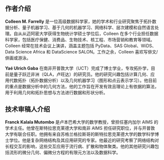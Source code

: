 ## 作者介绍

**Colleen M. Farrelly** 是一位高级数据科学家，她的学术和行业研究聚焦于拓扑数据分析、量子机器学习、基于几何的机器学习、网络科学、层次建模和自然语言处理。自从从迈阿密大学获得生物统计学硕士学位后，Colleen 在多个行业担任数据科学家，包括医疗保健、消费品、生物技术、核工程、市场营销和教育等领域。Colleen 经常在技术会议上演讲，涵盖主题包括 PyData、SAS Global、WiDS、Data Science Africa 和 DataScience SALON。工作之余，Colleen 喜欢写俳文/俳画或游泳。

**Yaé Ulrich Gaba** 在南非开普敦大学（UCT）完成了博士学业，专攻拓扑学，目前是量子跃迁非洲（QLA，卢旺达）的研究员。他的研究兴趣包括计算几何、应用代数拓扑（拓扑数据分析）以及几何机器学习（图形和点云表示学习）。他目前的重点是数据分析中的几何方法，他的工作旨在开发有效且理论上有依据的算法，用于利用几何和拓扑思想与方法进行数据和形状分析。

## 技术审稿人介绍

**Franck Kalala Mutombo** 是卢本巴希大学的数学教授，曾担任塞内加尔 AIMS 的学术主任。他曾在斯特拉思克莱德大学和南非 AIMS 担任研究职位，并与开普敦大学有联合任职。他拥有来自苏格兰格拉斯哥的斯特拉思克莱德大学的数学科学博士学位。他是复杂网络结构及其应用研究的专家。他最近的研究考察了网络结构对长程交互的影响，这些交互应用于流行病、扩散和物体聚类。他的其他研究兴趣包括流形的微分几何、偏微分方程的有限元方法以及数据科学。
